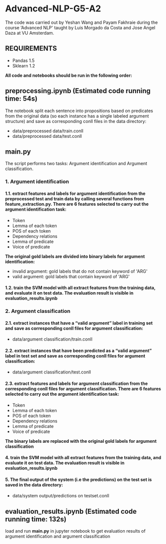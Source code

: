 # Advanced-NLP-G5-A2
The code was carried out by Yeshan Wang and Payam Fakhraie during the course ‘Advanced NLP' taught by Luis Morgado da Costa and Jose Angel Daza at VU Amsterdam.

## REQUIREMENTS
- Pandas 1.5
- Sklearn 1.2

**All code and notebooks should be run in the following order:**

## preprocessing.ipynb (Estimated code running time: 54s)
The notebook split each sentence into propositions based on predicates from the original data (so each instance has a single labeled argument structure) and save as corresponding conll files in the data directory:
- data/preprocessed data/train.conll
- data/preprocessed data/test.conll

## main.py
The script performs two tasks: Argument identification and Argument classification.

### 1. Argument identification
#### 1.1. extract features and labels for argument identification from the preprocessed test and train data by calling several functions from feature_extraction.py. There are 6 features selected to carry out the argument identification task:
- Token
- Lemma of each token
- POS of each token
- Dependency relations
- Lemma of predicate
- Voice of predicate

**The original gold labels are divided into binary labels for argument identification:**
- invalid argument: gold labels that do not contain keyword of 'ARG'
- valid argument: gold labels that contain keyword of 'ARG'

#### 1.2. train the SVM model with all extract features from the training data, and evaluate it on test data. The evaluation result is visible in evaluation_results.ipynb

### 2. Argument classification
#### 2.1. extract instances that have a “valid argument” label in training set and save as corresponding conll files for argument classification:
- data/argument classification/train.conll

#### 2.2. extract instances that have been predicted as a “valid argument” label in test set and save as corresponding conll files for argument classification:
- data/argument classification/test.conll

#### 2.3. extract features and labels for argument classification from the corresponding conll files for argument classification. There are 6 features selected to carry out the argument identification task: 
- Token
- Lemma of each token
- POS of each token
- Dependency relations
- Lemma of predicate
- Voice of predicate

**The binary labels are replaced with the original gold labels for argument classification**

#### 4. train the SVM model with all extract features from the training data, and evaluate it on test data. The evaluation result is visible in evaluation_results.ipynb

#### 5. The final output of the system (i.e the predictions) on the test set is saved in the data directory:
- data/system output/predictions on testset.conll

## evaluation_results.ipynb (Estimated code running time: 132s)
load and run **main.py** in jupyter notebook to get evaluation results of argument identification and argument classification



